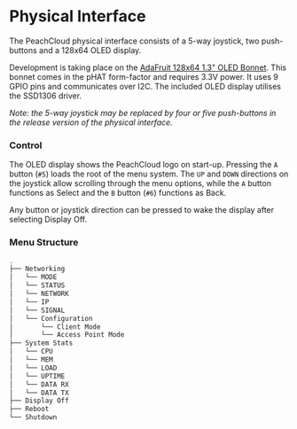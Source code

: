 # Physical Interface

The PeachCloud physical interface consists of a 5-way joystick, two push-buttons and a 128x64 OLED display.

Development is taking place on the [AdaFruit 128x64 1.3" OLED Bonnet](https://www.adafruit.com/product/3531). This bonnet comes in the pHAT form-factor and requires 3.3V power. It uses 9 GPIO pins and communicates over I2C. The included OLED display utilises the SSD1306 driver.

_Note: the 5-way joystick may be replaced by four or five push-buttons in the release version of the physical interface._

### Control

The OLED display shows the PeachCloud logo on start-up. Pressing the `A` button (`#5`) loads the root of the menu system. The `UP` and `DOWN` directions on the joystick allow scrolling through the menu options, while the `A` button functions as Select and the `B` button (`#6`) functions as Back.

Any button or joystick direction can be pressed to wake the display after selecting Display Off.

### Menu Structure

```bash
.
├── Networking
│   └── MODE
│   └── STATUS
│   └── NETWORK
│   └── IP
│   └── SIGNAL
│   └── Configuration
│       └── Client Mode
│       └── Access Point Mode
├── System Stats
│   └── CPU
│   └── MEM
│   └── LOAD
│   └── UPTIME
│   └── DATA RX
│   └── DATA TX
├── Display Off
├── Reboot
└── Shutdown
```
